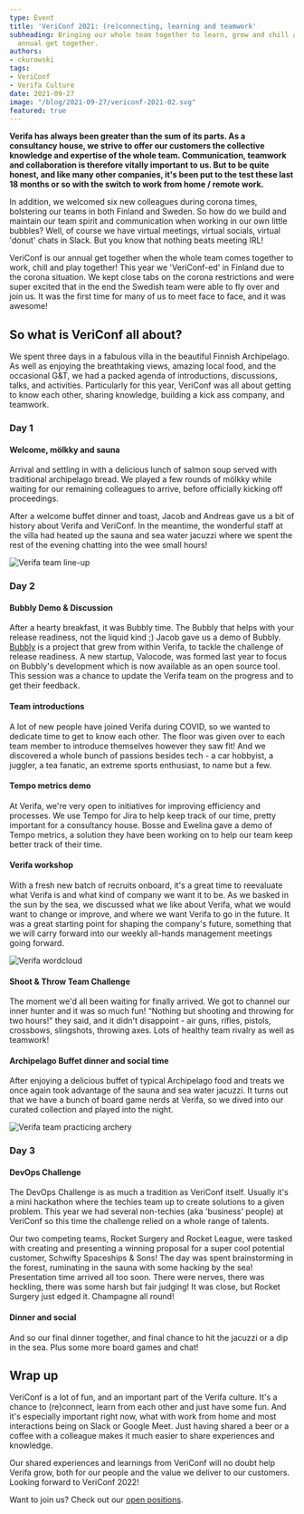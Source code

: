 ```yaml
---
type: Event
title: 'VeriConf 2021: (re)connecting, learning and teamwork'
subheading: Bringing our whole team together to learn, grow and chill at Verifa's
  annual get together.
authors:
- ckurowski
tags:
- VeriConf
- Verifa Culture
date: 2021-09-27
image: "/blog/2021-09-27/vericonf-2021-02.svg"
featured: true
---
```


**Verifa has always been greater than the sum of its parts. As a consultancy house, we strive to offer our customers the collective knowledge and expertise of the whole team. Communication, teamwork and collaboration is therefore vitally important to us. But to be quite honest, and like many other companies, it's been put to the test these last 18 months or so with the switch to work from home / remote work.**

In addition, we welcomed six new colleagues during corona times, bolstering our teams in both Finland and Sweden. So how do we build and maintain our team spirit and communication when working in our own little bubbles? Well, of course we have virtual meetings, virtual socials, virtual 'donut' chats in Slack. But you know that nothing beats meeting IRL!

VeriConf is our annual get together when the whole team comes together to work, chill and play together! This year we 'VeriConf-ed' in Finland due to the corona situation. We kept close tabs on the corona restrictions and were super excited that in the end the Swedish team were able to fly over and join us. It was the first time for many of us to meet face to face, and it was awesome!

## So what is VeriConf all about?

We spent three days in a fabulous villa in the beautiful Finnish Archipelago. As well as enjoying the breathtaking views, amazing local food, and the occasional G&T, we had a packed agenda of introductions, discussions, talks, and activities. Particularly for this year, VeriConf was all about getting to know each other, sharing knowledge, building a kick ass company, and teamwork.

### Day 1

#### Welcome, mölkky and sauna

Arrival and settling in with a delicious lunch of salmon soup served with traditional archipelago bread. We played a few rounds of mölkky while waiting for our remaining colleagues to arrive, before officially kicking off proceedings.

After a welcome buffet dinner and toast, Jacob and Andreas gave us a bit of history about Verifa and VeriConf. In the meantime, the wonderful staff at the villa had heated up the sauna and sea water jacuzzi where we spent the rest of the evening chatting into the wee small hours!

![Verifa team line-up](/blog/2021-09-27/vericonf2021_team_web2.png)

### Day 2

#### Bubbly Demo & Discussion

After a hearty breakfast, it was Bubbly time. The Bubbly that helps with your release readiness, not the liquid kind ;) Jacob gave us a demo of Bubbly. [Bubbly](https://bubbly.dev/ "Bubbly website") is a project that grew from within Verifa, to tackle the challenge of release readiness. A new startup, Valocode, was formed last year to focus on Bubbly's development which is now available as an open source tool. This session was a chance to update the Verifa team on the progress and to get their feedback.

#### Team introductions

A lot of new people have joined Verifa during COVID, so we wanted to dedicate time to get to know each other. The floor was given over to each team member to introduce themselves however they saw fit! And we discovered a whole bunch of passions besides tech - a car hobbyist, a juggler, a tea fanatic, an extreme sports enthusiast, to name but a few.

#### Tempo metrics demo

At Verifa, we're very open to initiatives for improving efficiency and processes. We use Tempo for Jira to help keep track of our time, pretty important for a consultancy house. Bosse and Ewelina gave a demo of Tempo metrics, a solution they have been working on to help our team keep better track of their time.

#### Verifa workshop

With a fresh new batch of recruits onboard, it's a great time to reevaluate what Verifa is and what kind of company we want it to be. As we basked in the sun by the sea, we discussed what we like about Verifa, what we would want to change or improve, and where we want Verifa to go in the future. It was a great starting point for shaping the company's future, something that we will carry forward into our weekly all-hands management meetings going forward.

![Verifa wordcloud](/blog/2021-09-27/vericonf-wordcloud.png "Verifa wordcloud")

#### Shoot & Throw Team Challenge

The moment we'd all been waiting for finally arrived. We got to channel our inner hunter and it was so much fun! “Nothing but shooting and throwing for two hours!" they said, and it didn't disappoint - air guns, rifles, pistols, crossbows, slingshots, throwing axes. Lots of healthy team rivalry as well as teamwork!

#### Archipelago Buffet dinner and social time

After enjoying a delicious buffet of typical Archipelago food and treats we once again took advantage of the sauna and sea water jacuzzi. It turns out that we have a bunch of board game nerds at Verifa, so we dived into our curated collection and played into the night.

![Verifa team practicing archery](/blog/2021-09-28/vericonf_archery-web2.png)

### Day 3

#### DevOps Challenge

The DevOps Challenge is as much a tradition as VeriConf itself. Usually it's a mini hackathon where the techies team up to create solutions to a given problem. This year we had several non-techies (aka 'business' people) at VeriConf so this time the challenge relied on a whole range of talents.

Our two competing teams, Rocket Surgery and Rocket League, were tasked with creating and presenting a winning proposal for a super cool potential customer, Schwifty Spaceships & Sons! The day was spent brainstorming in the forest, ruminating in the sauna with some hacking by the sea! Presentation time arrived all too soon. There were nerves, there was heckling, there was some harsh but fair judging! It was close, but Rocket Surgery just edged it. Champagne all round!

#### Dinner and social

And so our final dinner together, and final chance to hit the jacuzzi or a dip in the sea. Plus some more board games and chat!

## Wrap up

VeriConf is a lot of fun, and an important part of the Verifa culture. It's a chance to (re)connect, learn from each other and just have some fun. And it's especially important right now, what with work from home and most interactions being on Slack or Google Meet. Just having shared a beer or a coffee with a colleague makes it much easier to share experiences and knowledge.

Our shared experiences and learnings from VeriConf will no doubt help Verifa grow, both for our people and the value we deliver to our customers. Looking forward to VeriConf 2022!

Want to join us? Check out our [open positions](/careers/).
